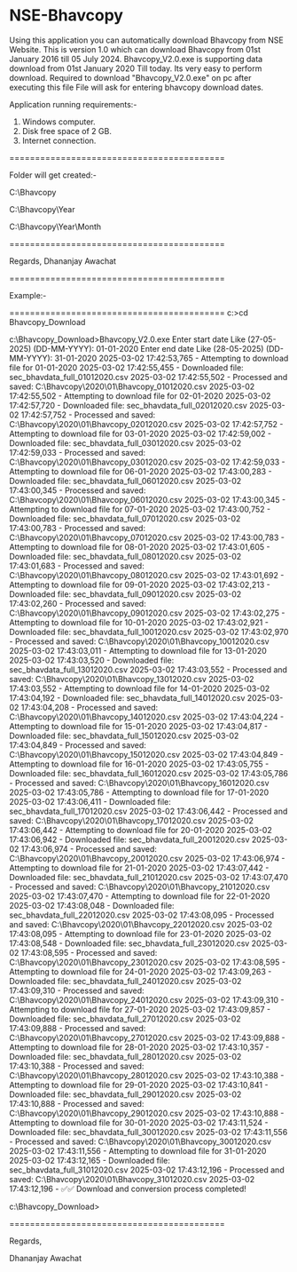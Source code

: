 # NSE-Bhavcopy

Using this application you can automatically download Bhavcopy from NSE Website. This is version 1.0 which can download Bhavcopy from 01st January 2016 till 05 July 2024.
Bhavcopy_V2.0.exe is supporting data download from 01st January 2020 Till today. Its very easy to perform download. Required to download "Bhavcopy_V2.0.exe" on pc after executing this file
File will ask for entering bhavcopy download dates. 


Application running requirements:-
1)	Windows computer.
2)	Disk free space of 2 GB.
3)	Internet connection.

==========================================

Folder will get created:-

C:\Bhavcopy

C:\Bhavcopy\Year

C:\Bhavcopy\Year\Month

==========================================

Regards,
Dhananjay Awachat

==========================================

Example:- 

==========================================
c:\>cd Bhavcopy_Download

c:\Bhavcopy_Download>Bhavcopy_V2.0.exe
Enter start date Like (27-05-2025) (DD-MM-YYYY): 01-01-2020
Enter end date Like (28-05-2025) (DD-MM-YYYY): 31-01-2020
2025-03-02 17:42:53,765 - Attempting to download file for 01-01-2020
2025-03-02 17:42:55,455 - Downloaded file: sec_bhavdata_full_01012020.csv
2025-03-02 17:42:55,502 - Processed and saved: C:\Bhavcopy\2020\01\Bhavcopy_01012020.csv
2025-03-02 17:42:55,502 - Attempting to download file for 02-01-2020
2025-03-02 17:42:57,720 - Downloaded file: sec_bhavdata_full_02012020.csv
2025-03-02 17:42:57,752 - Processed and saved: C:\Bhavcopy\2020\01\Bhavcopy_02012020.csv
2025-03-02 17:42:57,752 - Attempting to download file for 03-01-2020
2025-03-02 17:42:59,002 - Downloaded file: sec_bhavdata_full_03012020.csv
2025-03-02 17:42:59,033 - Processed and saved: C:\Bhavcopy\2020\01\Bhavcopy_03012020.csv
2025-03-02 17:42:59,033 - Attempting to download file for 06-01-2020
2025-03-02 17:43:00,283 - Downloaded file: sec_bhavdata_full_06012020.csv
2025-03-02 17:43:00,345 - Processed and saved: C:\Bhavcopy\2020\01\Bhavcopy_06012020.csv
2025-03-02 17:43:00,345 - Attempting to download file for 07-01-2020
2025-03-02 17:43:00,752 - Downloaded file: sec_bhavdata_full_07012020.csv
2025-03-02 17:43:00,783 - Processed and saved: C:\Bhavcopy\2020\01\Bhavcopy_07012020.csv
2025-03-02 17:43:00,783 - Attempting to download file for 08-01-2020
2025-03-02 17:43:01,605 - Downloaded file: sec_bhavdata_full_08012020.csv
2025-03-02 17:43:01,683 - Processed and saved: C:\Bhavcopy\2020\01\Bhavcopy_08012020.csv
2025-03-02 17:43:01,692 - Attempting to download file for 09-01-2020
2025-03-02 17:43:02,213 - Downloaded file: sec_bhavdata_full_09012020.csv
2025-03-02 17:43:02,260 - Processed and saved: C:\Bhavcopy\2020\01\Bhavcopy_09012020.csv
2025-03-02 17:43:02,275 - Attempting to download file for 10-01-2020
2025-03-02 17:43:02,921 - Downloaded file: sec_bhavdata_full_10012020.csv
2025-03-02 17:43:02,970 - Processed and saved: C:\Bhavcopy\2020\01\Bhavcopy_10012020.csv
2025-03-02 17:43:03,011 - Attempting to download file for 13-01-2020
2025-03-02 17:43:03,520 - Downloaded file: sec_bhavdata_full_13012020.csv
2025-03-02 17:43:03,552 - Processed and saved: C:\Bhavcopy\2020\01\Bhavcopy_13012020.csv
2025-03-02 17:43:03,552 - Attempting to download file for 14-01-2020
2025-03-02 17:43:04,192 - Downloaded file: sec_bhavdata_full_14012020.csv
2025-03-02 17:43:04,208 - Processed and saved: C:\Bhavcopy\2020\01\Bhavcopy_14012020.csv
2025-03-02 17:43:04,224 - Attempting to download file for 15-01-2020
2025-03-02 17:43:04,817 - Downloaded file: sec_bhavdata_full_15012020.csv
2025-03-02 17:43:04,849 - Processed and saved: C:\Bhavcopy\2020\01\Bhavcopy_15012020.csv
2025-03-02 17:43:04,849 - Attempting to download file for 16-01-2020
2025-03-02 17:43:05,755 - Downloaded file: sec_bhavdata_full_16012020.csv
2025-03-02 17:43:05,786 - Processed and saved: C:\Bhavcopy\2020\01\Bhavcopy_16012020.csv
2025-03-02 17:43:05,786 - Attempting to download file for 17-01-2020
2025-03-02 17:43:06,411 - Downloaded file: sec_bhavdata_full_17012020.csv
2025-03-02 17:43:06,442 - Processed and saved: C:\Bhavcopy\2020\01\Bhavcopy_17012020.csv
2025-03-02 17:43:06,442 - Attempting to download file for 20-01-2020
2025-03-02 17:43:06,942 - Downloaded file: sec_bhavdata_full_20012020.csv
2025-03-02 17:43:06,974 - Processed and saved: C:\Bhavcopy\2020\01\Bhavcopy_20012020.csv
2025-03-02 17:43:06,974 - Attempting to download file for 21-01-2020
2025-03-02 17:43:07,442 - Downloaded file: sec_bhavdata_full_21012020.csv
2025-03-02 17:43:07,470 - Processed and saved: C:\Bhavcopy\2020\01\Bhavcopy_21012020.csv
2025-03-02 17:43:07,470 - Attempting to download file for 22-01-2020
2025-03-02 17:43:08,048 - Downloaded file: sec_bhavdata_full_22012020.csv
2025-03-02 17:43:08,095 - Processed and saved: C:\Bhavcopy\2020\01\Bhavcopy_22012020.csv
2025-03-02 17:43:08,095 - Attempting to download file for 23-01-2020
2025-03-02 17:43:08,548 - Downloaded file: sec_bhavdata_full_23012020.csv
2025-03-02 17:43:08,595 - Processed and saved: C:\Bhavcopy\2020\01\Bhavcopy_23012020.csv
2025-03-02 17:43:08,595 - Attempting to download file for 24-01-2020
2025-03-02 17:43:09,263 - Downloaded file: sec_bhavdata_full_24012020.csv
2025-03-02 17:43:09,310 - Processed and saved: C:\Bhavcopy\2020\01\Bhavcopy_24012020.csv
2025-03-02 17:43:09,310 - Attempting to download file for 27-01-2020
2025-03-02 17:43:09,857 - Downloaded file: sec_bhavdata_full_27012020.csv
2025-03-02 17:43:09,888 - Processed and saved: C:\Bhavcopy\2020\01\Bhavcopy_27012020.csv
2025-03-02 17:43:09,888 - Attempting to download file for 28-01-2020
2025-03-02 17:43:10,357 - Downloaded file: sec_bhavdata_full_28012020.csv
2025-03-02 17:43:10,388 - Processed and saved: C:\Bhavcopy\2020\01\Bhavcopy_28012020.csv
2025-03-02 17:43:10,388 - Attempting to download file for 29-01-2020
2025-03-02 17:43:10,841 - Downloaded file: sec_bhavdata_full_29012020.csv
2025-03-02 17:43:10,888 - Processed and saved: C:\Bhavcopy\2020\01\Bhavcopy_29012020.csv
2025-03-02 17:43:10,888 - Attempting to download file for 30-01-2020
2025-03-02 17:43:11,524 - Downloaded file: sec_bhavdata_full_30012020.csv
2025-03-02 17:43:11,556 - Processed and saved: C:\Bhavcopy\2020\01\Bhavcopy_30012020.csv
2025-03-02 17:43:11,556 - Attempting to download file for 31-01-2020
2025-03-02 17:43:12,165 - Downloaded file: sec_bhavdata_full_31012020.csv
2025-03-02 17:43:12,196 - Processed and saved: C:\Bhavcopy\2020\01\Bhavcopy_31012020.csv
2025-03-02 17:43:12,196 -
✅✅ Download and conversion process completed!

c:\Bhavcopy_Download>

==========================================







































































Regards,

Dhananjay Awachat

